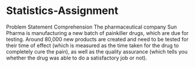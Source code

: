 # Statistics-Assignment
Problem Statement  Comprehension  The pharmaceutical company Sun Pharma is manufacturing a new batch of painkiller drugs, which are due for testing. Around 80,000 new products are created and need to be tested for their time of effect (which is measured as the time taken for the drug to completely cure the pain), as well as the quality assurance (which tells you whether the drug was able to do a satisfactory job or not).
